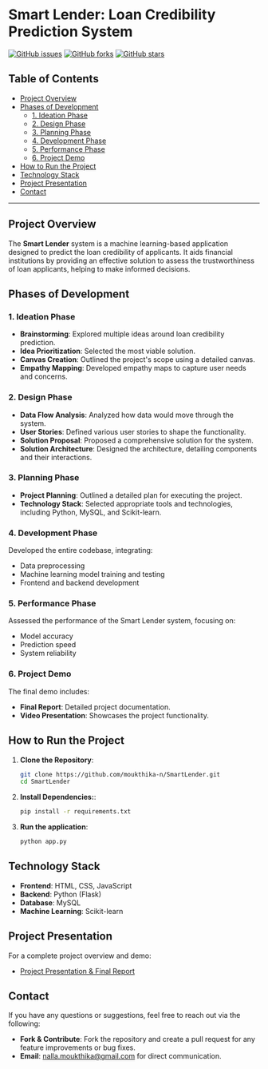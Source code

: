 # Smart Lender: Loan Credibility Prediction System

[![GitHub issues](https://img.shields.io/github/issues/moukthika-n/SmartLender)](https://github.com/moukthika-n/SmartLender/issues)
[![GitHub forks](https://img.shields.io/github/forks/moukthika-n/SmartLender)](https://github.com/moukthika-n/SmartLender/network)
[![GitHub stars](https://img.shields.io/github/stars/moukthika-n/SmartLender)](https://github.com/moukthika-n/SmartLender/stargazers)

## Table of Contents

- [Project Overview](#project-overview)
- [Phases of Development](#phases-of-development)
  - [1. Ideation Phase](#1-ideation-phase)
  - [2. Design Phase](#2-design-phase)
  - [3. Planning Phase](#3-planning-phase)
  - [4. Development Phase](#4-development-phase)
  - [5. Performance Phase](#5-performance-phase)
  - [6. Project Demo](#6-project-demo)
- [How to Run the Project](#how-to-run-the-project)
- [Technology Stack](#technology-stack)
- [Project Presentation](#project-presentation)
- [Contact](#contact)

---

## Project Overview

The **Smart Lender** system is a machine learning-based application designed to predict the loan credibility of applicants. It aids financial institutions by providing an effective solution to assess the trustworthiness of loan applicants, helping to make informed decisions.

## Phases of Development

### 1. Ideation Phase
- **Brainstorming**: Explored multiple ideas around loan credibility prediction.
- **Idea Prioritization**: Selected the most viable solution.
- **Canvas Creation**: Outlined the project's scope using a detailed canvas.
- **Empathy Mapping**: Developed empathy maps to capture user needs and concerns.

### 2. Design Phase
- **Data Flow Analysis**: Analyzed how data would move through the system.
- **User Stories**: Defined various user stories to shape the functionality.
- **Solution Proposal**: Proposed a comprehensive solution for the system.
- **Solution Architecture**: Designed the architecture, detailing components and their interactions.

### 3. Planning Phase
- **Project Planning**: Outlined a detailed plan for executing the project.
- **Technology Stack**: Selected appropriate tools and technologies, including Python, MySQL, and Scikit-learn.

### 4. Development Phase
Developed the entire codebase, integrating:
- Data preprocessing
- Machine learning model training and testing
- Frontend and backend development

### 5. Performance Phase
Assessed the performance of the Smart Lender system, focusing on:
- Model accuracy
- Prediction speed
- System reliability

### 6. Project Demo
The final demo includes:
- **Final Report**: Detailed project documentation.
- **Video Presentation**: Showcases the project functionality.

## How to Run the Project

1. **Clone the Repository**:
   ```bash
   git clone https://github.com/moukthika-n/SmartLender.git
   cd SmartLender
   ```
2. **Install Dependencies:**:
   ```bash
   pip install -r requirements.txt
   ```
3. **Run the application**:
   ```bash
   python app.py
   ```
## Technology Stack

- **Frontend**: HTML, CSS, JavaScript
- **Backend**: Python (Flask)
- **Database**: MySQL
- **Machine Learning**: Scikit-learn

## Project Presentation

For a complete project overview and demo:
- [Project Presentation & Final Report](https://drive.google.com/drive/folders/1gMaOYjWd2b0zCjOJjAoEi5PL6ewVMmpP?usp=drive_link)

## Contact

If you have any questions or suggestions, feel free to reach out via the following:

- **Fork & Contribute**: Fork the repository and create a pull request for any feature improvements or bug fixes.
- **Email**: [nalla.moukthika@gmail.com](mailto:nalla.moukthika@gmail.com) for direct communication.
